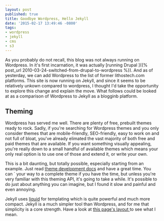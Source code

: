 ```yaml
---
layout: post
published: true
title: Goodbye Wordpress, Hello Jekyll
date: '2015-02-17 13:49:46 -0800'
tags:
- wordpress
- jekyll
- cms
- s3
---
```

As you probably do not recall, this blog was not always running on
Wordpress. In it's first incarnation, it was actually [running Drupal
]({% post_url 2010-03-24-switched-from-drupal-to-wordpress %}). And as
of yesterday, we can add Wordpress to the list of former lithostech.com
platforms. This site is now running on Jekyll, and since it seems to be
relatively unkown compared to wordpress, I thought I'd take the
opportunity to explore this change and explain the move. What follows
could be looked at as a comparison of Wordpress to Jekyll as a blogginb
platform.

## Theming

Wordpress has served me well. There are plenty of free, prebuilt themes
ready to rock. Sadly, if you're searching for Wordpress themes and you
only consider themes that are mobile-friendly, SEO-friendly, easy to
work on and not full of bloat, you've already elimated the vast majority
of both free and paid themes that are available. If you want something
visually appealing, you're really down to a small handful of available
themes which means your only real option is to use one of those and
extend it, or write your own.

This is a bit daunting, but totally possible, especially starting from
an example. Just read [theme development
docs](http://codex.wordpress.org/Theme_Development) and have a great
time. You can `<?php var_dump($foo); die(); ?> your way to a complete
theme if you have the time, but unless you're very familiar with this
theming API, it's going to take a while. It's possible to do just about
anything you can imagine, but I found it slow and painful and even
annoying.

Jekyll uses [liquid](http://liquidmarkup.org/) for templating which is
quite powerful and much more compact. Jekyll is a much simpler tool than
Wordpress, and for me that simplicity is a core strength. Have a look at
[this page's layout
](https://github.com/stevecrozz/lithostech.com/blob/master/_layouts/default.html)
to see what I mean.
